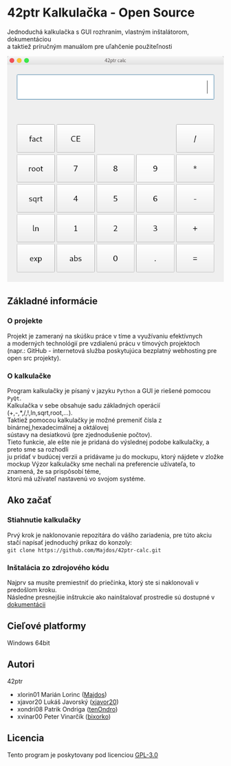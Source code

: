 # 42ptr Kalkulačka - Open Source

Jednoduchá kalkulačka s GUI rozhraním, vlastným inštalátorom, dokumentáciou  
a taktiež príručným manuálom pre uľahčenie použiteľnosti

<img src="screenshot.png">

## Základné informácie

### O projekte

Projekt je zameraný na skúšku práce v tíme a využívaniu efektívnych  
a moderných technológií pre vzdialenú prácu v tímových projektoch  
(napr.: GitHub - internetová služba poskytujúca bezplatný webhosting pre open src projekty).

### O kalkulačke

Program kalkulačky je písaný v jazyku ``Python`` a GUI je riešené pomocou ``PyQt``.  
Kalkulačka v sebe obsahuje sadu základných operácií (+,-,*,/,!,ln,sqrt,root,...).  
Taktiež pomocou kalkulačky je možné premeniť čísla z binárnej,hexadecimálnej a oktálovej  
sústavy na desiatkovú (pre zjednodušenie počtov).  
Tieto funkcie, ale ešte nie je pridaná do výslednej podobe kalkulačky, a preto sme sa rozhodli  
ju pridať v budúcej verzii a pridávame ju do mockupu, ktorý nájdete v zložke mockup
Výzor kalkulačky sme nechali na preferencie užívateľa, to znamená, že sa prispôsobí téme,  
ktorú má užívateľ nastavenú vo svojom systéme.

## Ako začať

### Stiahnutie kalkulačky
Prvý krok je naklonovanie repozitára do vášho zariadenia, pre túto akciu stačí napísať jednoduchý príkaz do konzoly:  
```git clone https://github.com/Majdos/42ptr-calc.git```

### Inštalácia zo zdrojového kódu
Najprv sa musíte premiestniť do priečinka, ktorý ste si naklonovali v predošlom kroku.    
Následne presnejšie inštrukcie ako nainštalovať prostredie sú dostupné v [dokumentácii](https://github.com/Majdos/42ptr-calc/blob/master/doc/source/instalacia.md)

## Cieľové platformy

Windows 64bit

## Autori

42ptr
- xlorin01 Marián Lorinc ([Majdos](https://github.com/Majdos))
- xjavor20 Lukáš Javorský ([xjavor20](https://github.com/xjavor20))
- xondri08 Patrik Ondriga ([tenOndro](https://github.com/tenOndro))
- xvinar00 Peter Vinarčík ([bixorko](https://github.com/bixorko))

## Licencia

Tento program je poskytovany pod licenciou [GPL-3.0](https://github.com/Majdos/42ptr-calc/blob/master/LICENSE)
